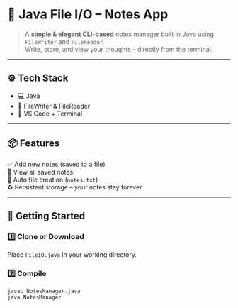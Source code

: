 # 📝 Java File I/O – Notes App

> A **simple & elegant CLI-based** notes manager built in Java using `FileWriter` and `FileReader`.  
Write, store, and view your thoughts – directly from the terminal.

---

## ⚙️ Tech Stack
- 💻 Java
- 📄 FileWriter & FileReader
- 🧱 VS Code + Terminal

---

## 📦 Features

✅ Add new notes (saved to a file)  
📂 View all saved notes  
💾 Auto file creation (`notes.txt`)  
♻️ Persistent storage – your notes stay forever  

---

## 🚀 Getting Started

### 1️⃣ Clone or Download
Place `FileIO.java` in your working directory.

### 2️⃣ Compile
```bash
javac NotesManager.java
java NotesManager



